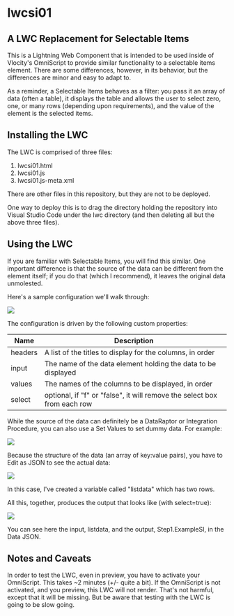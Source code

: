 # lwcsi01

## A LWC Replacement for Selectable Items

This is a Lightning Web Component that is intended to be used inside of Vlocity's OmniScript to provide similar functionality to a selectable items element.  There are some differences, however, in its behavior, but the differences are minor and easy to adapt to.

As a reminder, a Selectable Items behaves as a filter: you pass it an array of data (often a table), it displays the table and allows the user to select zero, one, or many rows (depending upon requirements), and the value of the element is the selected items.

## Installing the LWC

The LWC is comprised of three files:

1. lwcsi01.html
2. lwcsi01.js
3. lwcsi01.js-meta.xml

There are other files in this repository, but they are not to be deployed.

One way to deploy this is to drag the directory holding the repository into Visual Studio Code under the lwc directory (and then deleting all but the above three files).

## Using the LWC

If you are familiar with Selectable Items, you will find this similar.  One important difference is that the source of the data can be different from the element itself; if you do that (which I recommend), it leaves the original data unmolested.

Here's a sample configuration we'll walk through:

![](/Users/charles/VlocityRepos/lwcsi01/readme01.png)

The configuration is driven by the following custom properties:

| Name    | Description                                                  |
| ------- | ------------------------------------------------------------ |
| headers | A list of the titles to display for the columns, in order    |
| input   | The name of the data element holding the data to be displayed |
| values  | The names of the columns to be displayed, in order           |
| select  | optional, if "f" or "false", it will remove the select box from each row |

While the source of the data can definitely be a DataRaptor or Integration Procedure, you can also use a Set Values to set dummy data.  For example:

![](/Users/charles/VlocityRepos/lwcsi01/readme02.png)

Because the structure of the data (an array of key:value pairs), you have to Edit as JSON to see the actual data:

![](/Users/charles/VlocityRepos/lwcsi01/readme03.png)

In this case, I've created a variable called "listdata" which has two rows.

All this, together, produces the output that looks like (with select=true):

![](/Users/charles/VlocityRepos/lwcsi01/readme04.png)

You can see here the input, listdata, and the output, Step1.ExampleSI, in the Data JSON.

## Notes and Caveats

In order to test the LWC, even in preview, you have to activate your OmniScript.  This takes ~2 minutes (+/- quite a bit).  If the OmniScript is not activated, and you preview, this LWC will not render.  That's not harmful, except that it will be missing.  But be aware that testing with the LWC is going to be slow going.